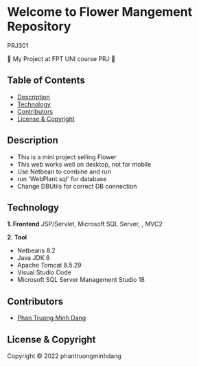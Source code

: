 # Welcome to Flower Mangement Repository

PRJ301 

:wave: My Project at FPT UNI course PRJ :wave:

## Table of Contents
- [Description](#description)
- [Technology](#technology)
- [Contributors](#contributors)
- [License & Copyright](#license--copyright)

## Description
- This is a mini project selling Flower
- This web works well on desktop, not for mobile
- Use Netbean to combine and run
- run 'WebPlant.sql' for database
- Change DBUtils for correct DB connection

## Technology
**1. Frontend**
  JSP/Servlet, Microsoft SQL Server, , MVC2

**2. Tool**
  - Netbeans 8.2
  - Java JDK 8
  - Apache Tomcat 8.5.29
  - Visual Studio Code
  - Microsoft SQL Server Management Studio 18

## Contributors
- [Phan Truong Minh Dang](https://github.com/phantruongminhdang)

## License & Copyright
 Copyright &#169; 2022 phantruongminhdang
